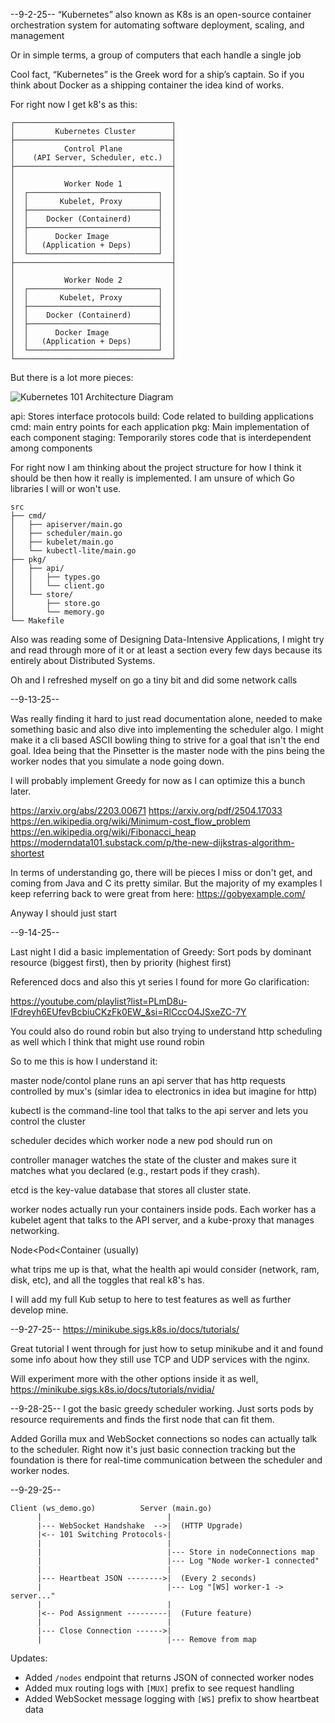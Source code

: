 --9-2-25--
“Kubernetes” also known as K8s is an open-source container orchestration system for automating software deployment, scaling, and management

Or in simple terms, a group of computers that each handle a single job

Cool fact, “Kubernetes” is the Greek word for a ship’s captain. So if you think about Docker as a shipping container the idea kind of works. 

For right now I get k8's as this:

```
┌───────────────────────────────────┐
│         Kubernetes Cluster        │
├───────────────────────────────────┤
│           Control Plane           │
│    (API Server, Scheduler, etc.)  │
├───────────────────────────────────┤
│                                   │
│           Worker Node 1           │
│  ┌─────────────────────────────┐  │
│  │       Kubelet, Proxy        │  │
│  ├─────────────────────────────┤  │
│  │    Docker (Containerd)      │  │
│  ├─────────────────────────────┤  │
│  │      Docker Image           │  │
│  │   (Application + Deps)      │  │
│  └─────────────────────────────┘  │
├───────────────────────────────────┤
│                                   │
│           Worker Node 2           │
│  ┌─────────────────────────────┐  │
│  │       Kubelet, Proxy        │  │
│  ├─────────────────────────────┤  │
│  │    Docker (Containerd)      │  │
│  ├─────────────────────────────┤  │
│  │      Docker Image           │  │
│  │   (Application + Deps)      │  │
│  └─────────────────────────────┘  │
└───────────────────────────────────┘
```



But there is a lot more pieces:

![Kubernetes 101 Architecture Diagram](https://www.aquasec.com/wp-content/uploads/2020/11/Kubernetes-101-Architecture-Diagram.jpg)

api: Stores interface protocols
build: Code related to building applications
cmd: main entry points for each application
pkg: Main implementation of each component
staging: Temporarily stores code that is interdependent among components

For right now I am thinking about the project structure for how I think it should be then how it really is implemented. I am unsure of which Go libraries I will or won't use.

```
src
├── cmd/
│   ├── apiserver/main.go
│   ├── scheduler/main.go
│   ├── kubelet/main.go
│   └── kubectl-lite/main.go
├── pkg/
│   ├── api/
│   │   ├── types.go
│   │   └── client.go
│   └── store/
│       ├── store.go
│       └── memory.go
└── Makefile
```

Also was reading some of Designing Data-Intensive Applications, I might try and read through more of it or at least a section every few days because its entirely about Distributed Systems.

Oh and I refreshed myself on go a tiny bit and did some network calls

--9-13-25--

Was really finding it hard to just read documentation alone, needed to make something basic and also dive into implementing the scheduler algo. I might make it a cli based ASCII bowling thing to strive for a goal that isn't the end goal. Idea being that the Pinsetter is the master node with the pins being the worker nodes that you simulate a node going down.

I will probably implement Greedy for now as I can optimize this a bunch later.

https://arxiv.org/abs/2203.00671
https://arxiv.org/pdf/2504.17033
https://en.wikipedia.org/wiki/Minimum-cost_flow_problem
https://en.wikipedia.org/wiki/Fibonacci_heap
https://moderndata101.substack.com/p/the-new-dijkstras-algorithm-shortest

In terms of understanding go, there will be pieces I miss or don't get, and coming from Java and C its pretty similar. But the majority of my examples I keep referring back to were great from here:
https://gobyexample.com/

Anyway I should just start

--9-14-25--

Last night I did a basic implementation of Greedy:
    Sort pods by dominant resource (biggest first), then by priority (highest first)

Referenced docs and also this yt series I found for more Go clarification:

https://youtube.com/playlist?list=PLmD8u-IFdreyh6EUfevBcbiuCKzFk0EW_&si=RlCccO4JSxeZC-7Y

You could also do round robin but also trying to understand http scheduling as well which I think that might use round robin

So to me this is how I understand it:

master node/contol plane runs an api server that has http requests controlled by mux's (simlar idea to electronics in idea but imagine for http)

kubectl is the command-line tool that talks to the api server and lets you control the cluster 

scheduler decides which worker node a new pod should run on

controller manager watches the state of the cluster and makes sure it matches what you declared (e.g., restart pods if they crash).

etcd is the key-value database that stores all cluster state.

worker nodes actually run your containers inside pods. Each worker has a kubelet agent that talks to the API server, and a kube-proxy that manages networking.

Node<Pod<Container (usually)

what trips me up is that, what the health api would consider (network, ram, disk, etc), and all the toggles that real k8's has.

I will add my full Kub setup to here to test features as well as further develop mine.

--9-27-25--
https://minikube.sigs.k8s.io/docs/tutorials/

Great tutorial I went through for just how to setup minikube and it and found some info about how they still use TCP and UDP services with the nginx.

Will experiment more with the other options inside it as well, https://minikube.sigs.k8s.io/docs/tutorials/nvidia/


--9-28-25--
I got the basic greedy scheduler working. Just sorts pods by resource requirements and finds the first node that can fit them. 

Added Gorilla mux and WebSocket connections so nodes can actually talk to the scheduler. Right now it's just basic connection tracking but the foundation is there for real-time communication between the scheduler and worker nodes.

--9-29-25--

```
Client (ws_demo.go)          Server (main.go)
      |                            |
      |--- WebSocket Handshake  -->|  (HTTP Upgrade)
      |<-- 101 Switching Protocols-|
      |                            |
      |                            |--- Store in nodeConnections map
      |                            |--- Log "Node worker-1 connected"
      |                            |
      |--- Heartbeat JSON -------->|  (Every 2 seconds)
      |                            |--- Log "[WS] worker-1 -> server..."
      |                            |
      |<-- Pod Assignment ---------|  (Future feature)
      |                            |
      |--- Close Connection ------>|
      |                            |--- Remove from map
```

Updates:
- Added `/nodes` endpoint that returns JSON of connected worker nodes
- Added mux routing logs with `[MUX]` prefix to see request handling
- Added WebSocket message logging with `[WS]` prefix to show heartbeat data